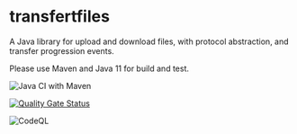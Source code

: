 # transfertfiles

A Java library for upload and download files, with protocol abstraction, and transfer progression events.

Please use Maven and Java 11 for build and test.

![Java CI with Maven](https://github.com/hdsdi3g/transfertfiles/workflows/Java%20CI%20with%20Maven/badge.svg)

[![Quality Gate Status](https://sonarcloud.io/api/project_badges/measure?project=hdsdi3g_transfertfiles&metric=alert_status)](https://sonarcloud.io/dashboard?id=hdsdi3g_transfertfiles)

![CodeQL](https://github.com/hdsdi3g/transfertfiles/workflows/CodeQL/badge.svg)

